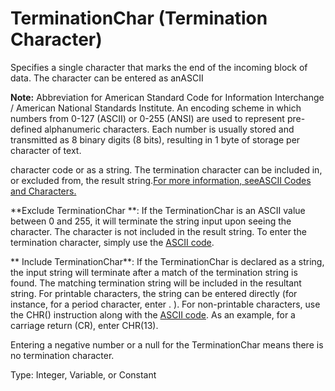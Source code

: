 # TerminationChar (Termination Character)

Specifies a single character that marks the end of the incoming block of data. The character can be entered as anASCII

**Note:** Abbreviation for American Standard Code for Information Interchange / American National Standards Institute. An encoding scheme in which numbers from 0-127 (ASCII) or 0-255 (ANSI) are used to represent pre-defined alphanumeric characters. Each number is usually stored and transmitted as 8 binary digits (8 bits), resulting in 1 byte of storage per character of text.

character code or as a string. The termination character can be included in, or excluded from, the result string.[For more information, seeASCII Codes and Characters.](../Info/CodesChar.md)

**Exclude TerminationChar **: If the TerminationChar is an ASCII value between 0 and 255, it will terminate the string input upon seeing the character. The character is not included in the result string. To enter the termination character, simply use the [ASCII code](../Info/CodesChar.md).

** Include TerminationChar**: If the TerminationChar is declared as a string, the input string will terminate after a match of the termination string is found. The matching termination string will be included in the resultant string. For printable characters, the string can be entered directly (for instance, for a period character, enter . ). For non-printable characters, use the CHR() instruction along with the [ASCII code](../Info/CodesChar.md). As an example, for a carriage return (CR), enter CHR(13).

Entering a negative number or a null for the TerminationChar means there is no termination character.

Type: Integer, Variable, or Constant
